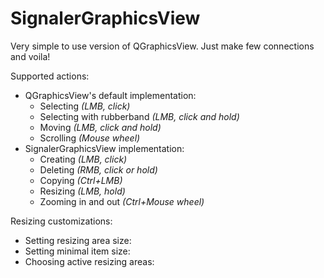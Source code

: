 # SignalerGraphicsView
Very simple to use version of QGraphicsView. Just make few connections and voila!

Supported actions:
* QGraphicsView's default implementation:
  * Selecting *(LMB, click)*
  * Selecting with rubberband *(LMB, click and hold)*
  * Moving *(LMB, click and hold)*
  * Scrolling *(Mouse wheel)*
* SignalerGraphicsView implementation:
  * Creating *(LMB, click)*
  * Deleting *(RMB, click or hold)*
  * Copying *(Ctrl+LMB)*
  * Resizing *(LMB, hold)*
  * Zooming in and out *(Ctrl+Mouse wheel)*

Resizing customizations:
* Setting resizing area size:
* Setting minimal item size:
* Choosing active resizing areas:
